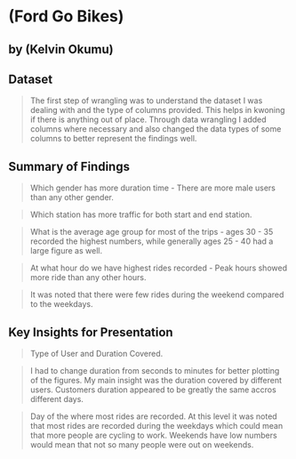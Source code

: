 # (Ford Go Bikes)
## by (Kelvin Okumu)


## Dataset

> The first step of wrangling was to understand the dataset I was dealing with and the type of columns provided. This helps in kwoning if there is anything out of place.
> Through data wrangling I added columns where necessary and also changed the data types of some columns to better represent the findings well.


## Summary of Findings

> Which gender has more duration time - There are more male users than any other gender.  

> Which station has more traffic for both start and end station.

> What is the average age group for most of the trips - ages 30 - 35 recorded the highest numbers, while generally ages 25 - 40 had a large figure as well.

> At what hour do we have highest rides recorded - Peak hours showed more ride than any other hours.

> It was noted that there were few rides during the weekend compared to the weekdays.


## Key Insights for Presentation

> Type of User and Duration Covered.

> I had to change duration from seconds to minutes for better plotting of the figures. My main insight was the duration covered by different users. Customers duration appeared to be greatly the same accros different days.

> Day of the where most rides are recorded. At this level it was noted that most rides are recorded during the weekdays which could mean that more people are cycling to work. Weekends have low numbers would mean that not so many people were out on weekends.


